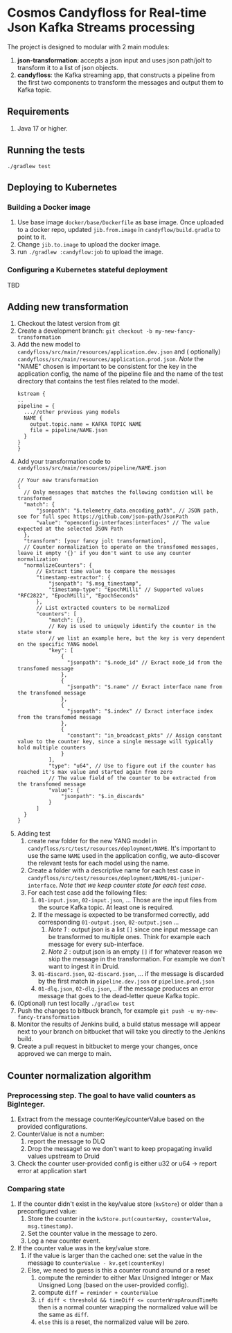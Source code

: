 # Cosmos Candyfloss for Real-time Json Kafka Streams processing

The project is designed to modular with 2 main modules:

1. **json-transformation**: accepts a json input and uses json path/jolt to transform it to a list of json objects.
2. **candyfloss**: the Kafka streaming app, that constructs a pipeline from the first two components to transform the
   messages and output them to Kafka topic.

## Requirements

1. Java 17 or higher.

## Running the tests

`./gradlew test`

## Deploying to Kubernetes

### Building a Docker image
1. Use base image `docker/base/Dockerfile` as base image. Once uploaded to a docker repo, updated `jib.from.image`
in `candyflow/build.gradle` to point to it.
2. Change `jib.to.image` to upload the docker image.
3. run `./gradlew :candyflow:job` to upload the image.

### Configuring a Kubernetes stateful deployment
TBD

## Adding new transformation

1. Checkout the latest version from git
2. Create a development branch: `git checkout -b my-new-fancy-transformation`
3. Add the new model to `candyfloss/src/main/resources/application.dev.json` and (
   optionally) `candyfloss/src/main/resources/application.prod.json`. *Note* the "NAME" chosen is important to be
   consistent
   for the key in the application config, the name of the pipeline file and the name of the test directory that contains
   the test files related to the model.
    ```jsonc
   kstream {
    ..
    pipeline = {
      ...//other previous yang models
      NAME {
        output.topic.name = KAFKA TOPIC NAME
        file = pipeline/NAME.json
      }
    }
   }
    ```
4. Add your transformation code to `candyfloss/src/main/resources/pipeline/NAME.json`
    ```jsonc
    // Your new transformation
    {
      // Only messages that matches the following condition will be transformed
      "match": {
          "jsonpath": "$.telemetry_data.encoding_path", // JSON path, see for full spec https://github.com/json-path/JsonPath 
          "value": "openconfig-interfaces:interfaces" // The value expected at the selected JSON Path
      },
      "transform": [your fancy jolt transformation],
      // Counter normalization to operate on the transfomed messages, leave it empty '{}' if you don't want to use any counter normalization 
      "normalizeCounters": {
          // Extract time value to compare the messages
          "timestamp-extractor": {
              "jsonpath": "$.msg_timestamp",
              "timestamp-type": "EpochMilli" // Supported values "RFC2822", "EpochMilli", "EpochSeconds"
          },
          // List extracted counters to be normalized
          "counters": [
              "match": {},
              // Key is used to uniquely identify the counter in the state store
              // we list an example here, but the key is very dependent on the specific YANG model
              "key": [
                  {
                    "jsonpath": "$.node_id" // Exract node_id from the transfomed message
                  },
                  {
                    "jsonpath": "$.name" // Exract interface name from the transfomed message
                  },
                  {
                    "jsonpath": "$.index" // Exract interface index from the transfomed message
                  },
                  {
                    "constant": "in_broadcast_pkts" // Assign constant value to the counter key, since a single message will typically hold multiple counters
                  }
              ],
              "type": "u64", // Use to figure out if the counter has reached it's max value and started again from zero
              // The value field of the counter to be extracted from the transfomed message
              "value": {
                  "jsonpath": "$.in_discards"
              }
          ]
      }
    }
    ```
5. Adding test
    1. create new folder for the new YANG model in `candyfloss/src/test/resources/deployment/NAME`. It's important to
       use
       the same `NAME` used in the application config, we auto-discover the relevant tests for each model using the
       name.
    2. Create a folder with a descriptive name for each test case
       in `candyfloss/src/test/resources/deployment/NAME/01-juniper-interface`. *Note that we keep counter state for
       each
       test
       case.*
    3. For each test case add the following files:
        1. `01-input.json`, `02-input.json`, ... Those are the input files from the source Kafka topic. At least one is
           required.
        2. If the message is expected to be transformed correctly, add corresponding `01-output.json`, `02-output.json`
           ...
            1. _Note 1_ : output json is a list `[]` since one input message can be transformed to multiple ones. Think
               for example each message for every sub-interface.
            2. _Note 2_ : output json is an empty `[]` if for whatever reason we skip the message in the transformation.
               For example we don't want to ingest it in Druid.
        3. `01-discard.json`, `02-discard.json`, ... if the message is discarded by the first match
           in  `pipeline.dev.json` or `pipeline.prod.json`
        4. `01-dlq.json`, `02-dlq.json`, .. if the message produces an error message that goes to the dead-letter queue
           Kafka topic.
6. (Optional) run test locally `./gradlew test`
7. Push the changes to bitbuck branch, for example `git push -u my-new-fancy-transformation`
8. Monitor the results of Jenkins build, a build status message will appear next to your branch on bitbucket that will
   take you directly to the Jenkins build.
9. Create a pull request in bitbucket to merge your changes, once approved we can merge to main.

## Counter normalization algorithm

### Preprocessing step. The goal to have valid counters as BigInteger.

1. Extract from the message counterKey/counterValue based on the provided configurations.
2. CounterValue is not a number:
    1. report the message to DLQ
    2. Drop the message! so we don't want to keep propagating invalid values upstream to Druid
3. Check the counter user-provided config is either u32 or u64 -> report error at application start

### Comparing state

1. If the counter didn't exist in the key/value store (`kvStore`) or older than a preconfigured value:
    1. Store the counter in the `kvStore.put(counterKey, counterValue, msg.timestamp)`.
    2. Set the counter value in the message to zero.
    3. Log a new counter event.
2. If the counter value was in the key/value store.
    1. if the value is larger than the cached one: set the value in the message to `counterValue - kv.get(counterKey)`
    2. Else, we need to guess is this a counter round around or a reset
        1. compute the reminder to either Max Unsigned Integer or Max Unsigned Long (based on the user-provided config).
        2. compute `diff = reminder + counterValue`
        3. `if diff < threshold && timeDiff <= counterWrapAroundTimeMs` then is a normal counter wrapping the normalized
           value will be the same as `diff`.
        4. `else` this is a reset, the normalized value will be zero.
